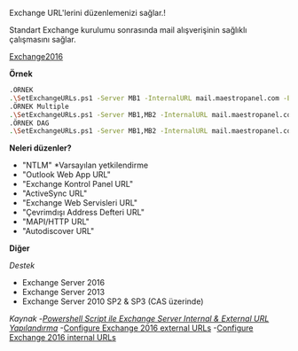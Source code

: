 Exchange URL'lerini düzenlemenizi sağlar.!

Standart Exchange kurulumu sonrasında mail alışverişinin sağlıklı çalışmasını sağlar.

[Exchange2016]({{site.baseurl}}//Exchange%202016.png)

**Örnek**
```sh
.ÖRNEK
.\SetExchangeURLs.ps1 -Server MB1 -InternalURL mail.maestropanel.com -ExternalURL mail.maestropanel.com
.ÖRNEK Multiple
.\SetExchangeURLs.ps1 -Server MB1,MB2 -InternalURL mail.maestropanel.com -ExternalURL mail.maestropanel.com
.ÖRNEK DAG
.\SetExchangeURLs.ps1 -Server MB1,MB2 -InternalURL mail.maestropanel.com -ExternalURL mail.maestropanel.com
```

**Neleri düzenler?**
- "NTLM" *Varsayılan yetkilendirme
- "Outlook Web App URL"
- "Exchange Kontrol Panel URL"
- "ActiveSync URL"
- "Exchange Web Servisleri URL"
- "Çevrimdışı Address Defteri URL"
- "MAPI/HTTP URL"
- "Autodiscover URL"


**Diğer**

_Destek_
- Exchange Server 2016
- Exchange Server 2013
- Exchange Server 2010 SP2 & SP3 (CAS üzerinde)

_Kaynak_
-[_Powershell Script ile Exchange Server Internal & External URL Yapılandırma_](https://wiki.maestropanel.com/powershell-script-ile-exchange-server-internal-external-url-yapilandirma "Powershell Exchange Script")
-[Configure Exchange 2016 external URLs](https://technet.microsoft.com/en-us/library/mt441781(v=exchg.150).aspx)
-[Configure Exchange 2016 internal URLs](https://technet.microsoft.com/en-us/library/mt441779(v=exchg.150).aspx)